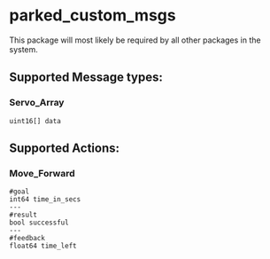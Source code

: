 # parked_custom_msgs

This package will most likely be required by all other packages in the system.

## Supported Message types:

### Servo_Array
    uint16[] data

## Supported Actions:

### Move_Forward
    #goal         
    int64 time_in_secs
    ---
    #result
    bool successful
    ---
    #feedback
    float64 time_left